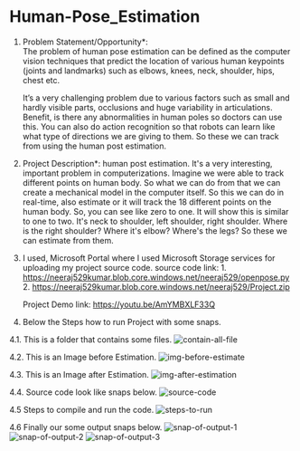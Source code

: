 # Human-Pose_Estimation


1. Problem Statement/Opportunity*:  
The problem of human pose estimation can be defined as the computer vision techniques that predict the location of various human keypoints (joints and landmarks) such as elbows, knees, neck, shoulder, hips, chest etc.

   It’s a very challenging problem due to various factors such as small and hardly visible parts, occlusions and huge variability in articulations. Benefit, is there any abnormalities in human poles so doctors can use this. You can also do action recognition so that robots can learn like what type of directions we are giving to them. So these we can track from using the human post estimation.


2. Project Description*:
human post estimation. It's a very interesting, important problem in computerizations. Imagine we were able to track different points on human body. So what we can do from that we can create a mechanical model in the computer itself.
So this we can do in real-time, also estimate or it will track the 18 different points on the human body. So, you can see like zero to one. It will show this is similar to one to two. It's neck to shoulder, left shoulder, right shoulder. Where is the right shoulder? Where it's elbow? Where's the legs? So these we can estimate from them.



3. I used, Microsoft Portal where I used Microsoft Storage services for uploading my project source code. 
   source code link: 1. https://neeraj529kumar.blob.core.windows.net/neeraj529/openpose.py
   2. https://neeraj529kumar.blob.core.windows.net/neeraj529/Project.zip
                  
   Project Demo link: https://youtu.be/AmYMBXLF33Q



4. Below the Steps how to run Project with some snaps.


4.1. This is a folder that contains some files.
![contain-all-file](https://user-images.githubusercontent.com/44793025/152474908-7202a87c-65f6-43f1-96c4-b7ef8d598e37.png)


4.2. This is an Image before Estimation.
![img-before-estimate](https://user-images.githubusercontent.com/44793025/152474926-47c0f181-01c8-422d-8d41-cf4920db3cc6.png)


4.3. This is an Image after Estimation.
![img-after-estimation](https://user-images.githubusercontent.com/44793025/152474932-e8288486-f437-4297-9793-04c2ba809308.png)


4.4. Source code look like snaps below.
![source-code](https://user-images.githubusercontent.com/44793025/152474936-c10123c7-61a7-4a81-b24e-5044b4ad4490.png)


4.5 Steps to compile and run the code.
![steps-to-run](https://user-images.githubusercontent.com/44793025/152474940-8e275a9c-b61b-49e0-801b-85e8af902442.png)


4.6 Finally our some output snaps below.
![snap-of-output-1](https://user-images.githubusercontent.com/44793025/152474946-c0b456a9-c72c-4e08-b135-b6963f68f009.png)
![snap-of-output-2](https://user-images.githubusercontent.com/44793025/152474949-8df8ba31-80db-499a-846f-95edd1b98fbb.png)
![snap-of-output-3](https://user-images.githubusercontent.com/44793025/152474952-fc22fc65-e4c9-4998-ab98-53e7eb053fb7.png)
